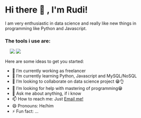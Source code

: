# Hi there 👋 , I'm Rudi!
I am very enthusiastic in data science and really like new things in programming like Python and Javascript.  

### The tools i use are:
<p>
    <img src:"https://img.shields.io/badge/Windows-0078D6?style=for-the-badge&logo=windows&logoColor=white" />
    <img src:"https://img.shields.io/badge/Linux_Mint-87CF3E?style=for-the-badge&logo=linux-mint&logoColor=white" />
    <img src:"https://img.shields.io/badge/Python-3776AB?style=for-the-badge&logo=python&logoColor=white" />
    <img src:"https://img.shields.io/badge/JavaScript-323330?style=for-the-badge&logo=javascript&logoColor=F7DF1E" />
    <img src="https://img.shields.io/badge/Text%20Editor-pycharm?&logo=visual%20studio%20code&logoColor=blue" />
    <img src="https://img.shields.io/badge/Text%20Editor-Visual%20Studio%20Code-blue?&logo=visual%20studio%20code&logoColor=blue" />
</p>

<!--
**omrud/omrud** is a ✨ _special_ ✨ repository because its `README.md` (this file) appears on your GitHub profile.
-->
Here are some ideas to get you started:

- 🔭 I’m currently working as freelancer 
- 🌱 I’m currently learning Python, Javascript and MySQL/NoSQL
- 👯 I’m looking to collaborate on data science project 😁👌 </br>
- 🤔 I’m looking for help with mastering of programming😁 </br>
- 💬 Ask me about anything, if i know </br>
- 📫 How to reach me: Just <a href="mailto:roedianto9@gmail.com">Email me!</a>  </br>
- 😄 Pronouns: He/him </br>
- ⚡ Fun fact: ...

